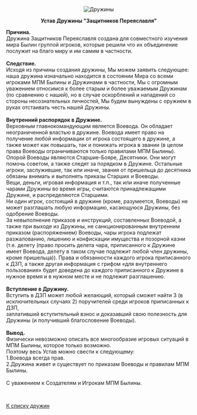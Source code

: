&nbsp;

<p style='text-align: center'>
    <img src="/img/tit_druzhins.jpg" alt='Дружины' />
</p>

<center>
<b>Устав Дружины "Защитников Переяславля"</b>
</center>
<p></p>

<b>Причина.</b><br>
Дружина Защитников Переяславля создана для совместного изучения мира Былин группой игроков, которые решили что их объединение послужит на благо миру и им самим в частности.<br>
<br>
<b>Следствие.</b><br>
Исходя из причины создания дружины, Мы можем заявить следующее: наша дружина изначально находится в состоянии Мира со всеми игроками МПМ Былины и Дружинами в частности, Мы с огромным уважением относимся к более старым и более уважаемым Дружинам (по сравнению с нашей), но в случае оскорблений и нападений со стороны несознательных личностей, Мы будем вынуждены с оружием в руках отстаивать честь нашей Дружины.<br>
<br>
<b>Внутренний распорядок в Дружине.</b><br>
Верховным главнокомандующим является Воевода. Он обладает неограниченной властью в дружине. Воевода имеет право на получение любой информации от игрока состоящего в дружине, а также может как повышать, так и понижать игрока в звании (в целом права Воеводы ограничиваются только правилами МПМ Былины).<br>
Опорой Воеводы являются Старшие-Бояре, Десятники. Они могут помочь советом, а также следят за порядком в Дружине. Остальные игроки, заслужившие, так или иначе, звания от пришельца до десятника обязаны внимать и выполнять приказы Старших и Воеводы.<br>
Вещи, деньги, игровая информация и т.п., так или иначе полученные чарами Дружины во время игры, считаются принадлежащими  Дружине, и распределяются Старшими.<br>
Ни один игрок, состоящий в дружине (кроме, разумеется, Воеводы) не может разглашать любую информацию, касающуюся Дружины, без одобрение Воеводы.<br>
За невыполнение приказов и инструкций, составленных Воеводой, а также при выходе из Дружины, не санкционированным внутренним приказом (распоряжением)  Воеводы, чары игрока подлежат разжалованию, лишению и конфискации имущества и позорной казни (т.е. делету (право просить делета чара, приписанного к Дружине имеет Воевода, делету в таком случае подлежит любой член дружины, кроме пришельца)). Права и обязанности каждого игрока приписанного к ДЗП, а также другая информация с грифом «для внутреннего пользования» будет доведена до каждого приписанного к Дружине в нужное время и в нужном месте и не подлежит разглашению.<br>
<br>
<b>Вступление в Дружину.</b><br>
Вступить в ДЗП может любой желающий, который сможет найти 3 (в исключительных случаях 2) поручителей среди игроков приписанных к ДЗП,<br>
заплативший вступительный взнос и доказавший свою полезность для Дружины (и получивший благословение Воеводы).<br>
<br>
<b>Вывод.</b><br>
Физически невозможно описать все многообразие игровых ситуаций в МПМ Былины, которое только возможно.<br>
Поэтому весь Устав можно свести к следующему:<br>
1.Воевода всегда прав.<br>
2.Дружина живет и существует по приказам Воеводы и правилам МПМ Былины.<br>
<br>
С уважением к Создателям и Игрокам МПМ Былины.<br>

<br/>
<p class='text-center'><a href='/clans/#list'>К списку дружин</a></p>